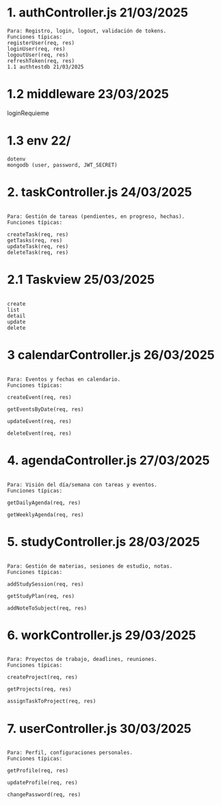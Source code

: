 # 1. authController.js 21/03/2025
```
Para: Registro, login, logout, validación de tokens.
Funciones típicas:
registerUser(req, res)
loginUser(req, res)
logoutUser(req, res)
refreshToken(req, res)
1.1 authtestdb 21/03/2025 
```

# 1.2 middleware 23/03/2025
loginRequieme

# 1.3 env 22/
```
dotenv
mongodb (user, password, JWT_SECRET)
```

# 2. taskController.js 24/03/2025
```

Para: Gestión de tareas (pendientes, en progreso, hechas).
Funciones típicas:

createTask(req, res)
getTasks(req, res)
updateTask(req, res)
deleteTask(req, res)
```

# 2.1 Taskview 25/03/2025
```

create
list
detail
update
delete
```

# 3 calendarController.js 26/03/2025
```

Para: Eventos y fechas en calendario.
Funciones típicas:

createEvent(req, res)

getEventsByDate(req, res)

updateEvent(req, res)

deleteEvent(req, res)
```

# 4. agendaController.js 27/03/2025
```

Para: Visión del día/semana con tareas y eventos.
Funciones típicas:

getDailyAgenda(req, res)

getWeeklyAgenda(req, res)
```

# 5. studyController.js 28/03/2025
```

Para: Gestión de materias, sesiones de estudio, notas.
Funciones típicas:

addStudySession(req, res)

getStudyPlan(req, res)

addNoteToSubject(req, res)
```

# 6. workController.js 29/03/2025
```

Para: Proyectos de trabajo, deadlines, reuniones.
Funciones típicas:

createProject(req, res)

getProjects(req, res)

assignTaskToProject(req, res)
```

# 7. userController.js 30/03/2025
```

Para: Perfil, configuraciones personales.
Funciones típicas:

getProfile(req, res)

updateProfile(req, res)

changePassword(req, res)
```
